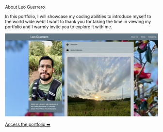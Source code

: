 About Leo Guerrero 

In this portfolio, I will showcase my coding abilities to introduce myself to the world wide web! I want to thank you for taking the time in viewing my portfolio and I warmly invite you to explore it with me. 

![gif of Portfolio](assets/images/portfolio.gif)

[Access the portfolio ➡️](https://leoguerr.github.io/portfolioLG/)